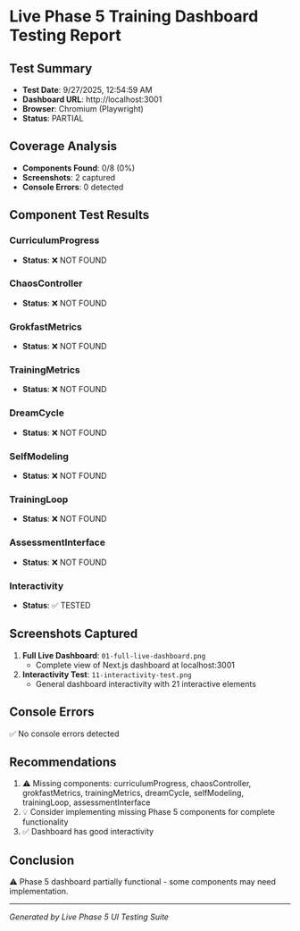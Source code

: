 # Live Phase 5 Training Dashboard Testing Report

## Test Summary
- **Test Date**: 9/27/2025, 12:54:59 AM
- **Dashboard URL**: http://localhost:3001
- **Browser**: Chromium (Playwright)
- **Status**: PARTIAL

## Coverage Analysis
- **Components Found**: 0/8 (0%)
- **Screenshots**: 2 captured
- **Console Errors**: 0 detected

## Component Test Results

### CurriculumProgress
- **Status**: ❌ NOT FOUND




### ChaosController
- **Status**: ❌ NOT FOUND




### GrokfastMetrics
- **Status**: ❌ NOT FOUND




### TrainingMetrics
- **Status**: ❌ NOT FOUND




### DreamCycle
- **Status**: ❌ NOT FOUND




### SelfModeling
- **Status**: ❌ NOT FOUND




### TrainingLoop
- **Status**: ❌ NOT FOUND




### AssessmentInterface
- **Status**: ❌ NOT FOUND




### Interactivity
- **Status**: ✅ TESTED




## Screenshots Captured
1. **Full Live Dashboard**: `01-full-live-dashboard.png`
   - Complete view of Next.js dashboard at localhost:3001
2. **Interactivity Test**: `11-interactivity-test.png`
   - General dashboard interactivity with 21 interactive elements

## Console Errors
✅ No console errors detected

## Recommendations
1. ⚠️ Missing components: curriculumProgress, chaosController, grokfastMetrics, trainingMetrics, dreamCycle, selfModeling, trainingLoop, assessmentInterface
2. 💡 Consider implementing missing Phase 5 components for complete functionality
3. ✅ Dashboard has good interactivity

## Conclusion
⚠️ Phase 5 dashboard partially functional - some components may need implementation.

---
*Generated by Live Phase 5 UI Testing Suite*
